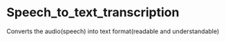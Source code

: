 # Speech_to_text_transcription
Converts the audio(speech) into text format(readable and understandable)
